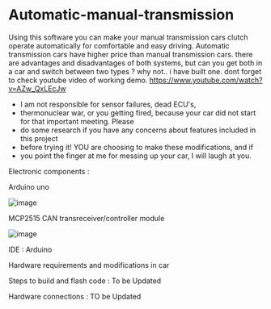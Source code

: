 # Automatic-manual-transmission
Using this software you can make your manual transmission cars clutch operate automatically for comfortable and easy driving.
Automatic transmission cars have higher price than manual transmission cars. there are advantages and disadvantages of both systems,
but can you get both in a car and switch between two types ?
why not.. i have built one. dont forget to check youtube video of working demo.
https://www.youtube.com/watch?v=AZw_QxLEcJw



 * I am not responsible for sensor failures, dead ECU's,
 * thermonuclear war, or you getting fired, because your car did not start for that important meeting. Please
 * do some research if you have any concerns about features included in this project
 * before trying it! YOU are choosing to make these modifications, and if
 * you point the finger at me for messing up your car, I will laugh at you.
 
 Electronic components : 
 
 Arduino uno
 
 ![image](https://user-images.githubusercontent.com/82696402/136696069-b71e56aa-8f2d-40d0-af66-5268ab15afb2.png)

MCP2515 CAN transreceiver/controller module

![image](https://user-images.githubusercontent.com/82696402/136696107-5cb6c00e-2edd-4323-a36e-70097240ca4d.png)

IDE : Arduino

Hardware requirements and modifications in car

Steps to build and flash code :
To be Updated

Hardware connections :
TO be Updated



